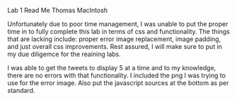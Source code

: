 Lab 1 Read Me
Thomas MacIntosh

Unfortunately due to poor time management, I was unable to put the proper time in to fully complete this lab
in terms of css and functionality. The things that are lacking include: proper error image replacement, image padding,
and just overall css improvements. Rest assured, I will make sure to put in my due diligemce for the reaining labs.

I was able to get the tweets to display 5 at a time and to my knowledge, there are no errors with that functionality.
I included the png I was trying to use for the error image.
Also put the javascript sources at the bottom as per standard.